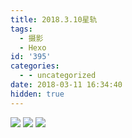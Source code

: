 ```yaml
---
title: 2018.3.10星轨
tags:
  - 摄影
  - Hexo
id: '395'
categories:
  - - uncategorized
date: 2018-03-11 16:34:40
hidden: true
---
```



<!-- more -->
![](http://www.whrblog.online/wp-content/uploads/2018/03/Startrails-1024x683.jpg) ![](http://www.whrblog.online/wp-content/uploads/2018/03/IMG_9411-1024x683.jpg) ![](http://www.whrblog.online/wp-content/uploads/2018/03/IMG_9365-1024x683.jpg)